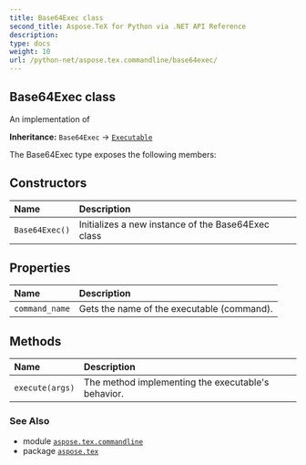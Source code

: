 ```yaml
---
title: Base64Exec class
second_title: Aspose.TeX for Python via .NET API Reference
description: 
type: docs
weight: 10
url: /python-net/aspose.tex.commandline/base64exec/
---
```


## Base64Exec class

An implementation of

**Inheritance:** `Base64Exec` → [`Executable`](/tex/python-net/aspose.tex.commandline/executable)

The Base64Exec type exposes the following members:
## Constructors
| Name | Description |
| :- | :- |
| `Base64Exec()` | Initializes a new instance of the Base64Exec class |
## Properties
| Name | Description |
| :- | :- |
| `command_name` | Gets the name of the executable (command). |
## Methods
| Name | Description |
| :- | :- |
| `execute(args)` | The method implementing the executable's behavior. |

### See Also

* module [`aspose.tex.commandline`](/tex/python-net/aspose.tex.commandline/)
* package [`aspose.tex`](/tex/python-net/)

